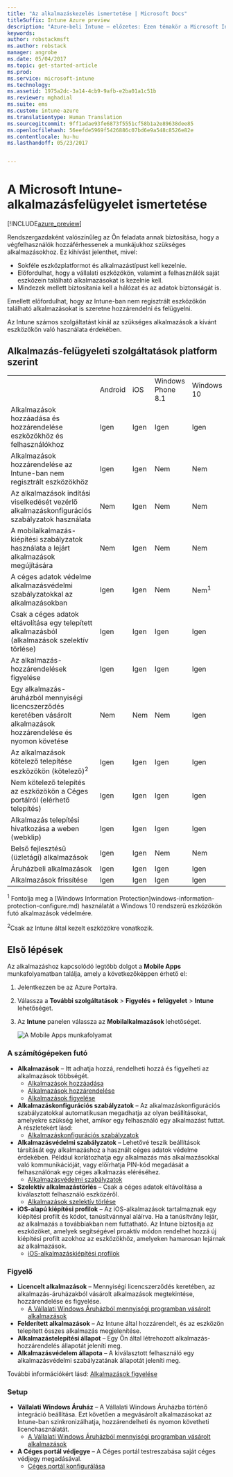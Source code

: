 ```yaml
---
title: "Az alkalmazáskezelés ismertetése | Microsoft Docs"
titleSuffix: Intune Azure preview
description: "Azure-beli Intune – előzetes: Ezen témakör a Microsoft Intune-nal történő alkalmazáskezeléssel kapcsolatos alapismereteket tartalmazza"
keywords: 
author: robstackmsft
ms.author: robstack
manager: angrobe
ms.date: 05/04/2017
ms.topic: get-started-article
ms.prod: 
ms.service: microsoft-intune
ms.technology: 
ms.assetid: 1975a2dc-3a14-4cb9-9afb-e2ba01a1c51b
ms.reviewer: mghadial
ms.suite: ems
ms.custom: intune-azure
ms.translationtype: Human Translation
ms.sourcegitcommit: 9ff1adae93fe6873f5551cf58b1a2e89638dee85
ms.openlocfilehash: 56eefde5969f5426886c07bd6e9a548c8526e82e
ms.contentlocale: hu-hu
ms.lasthandoff: 05/23/2017


---
```


# <a name="what-is-microsoft-intune-app-management"></a>A Microsoft Intune-alkalmazásfelügyelet ismertetése


[!INCLUDE[azure_preview](./includes/azure_preview.md)]


Rendszergazdaként valószínűleg az Ön feladata annak biztosítása, hogy a végfelhasználók hozzáférhessenek a munkájukhoz szükséges alkalmazásokhoz. Ez kihívást jelenthet, mivel:
- Sokféle eszközplatformot és alkalmazástípust kell kezelnie.
- Előfordulhat, hogy a vállalati eszközökön, valamint a felhasználók saját eszközein található alkalmazásokat is kezelnie kell.
- Mindezek mellett biztosítania kell a hálózat és az adatok biztonságát is. 

Emellett előfordulhat, hogy az Intune-ban nem regisztrált eszközökön található alkalmazásokat is szeretne hozzárendelni és felügyelni.

Az Intune számos szolgáltatást kínál az szükséges alkalmazások a kívánt eszközökön való használata érdekében.

## <a name="app-management-capabilities-by-platform"></a>Alkalmazás-felügyeleti szolgáltatások platform szerint

||||||
|-|-|-|-|-|
|&nbsp; |Android|iOS|Windows Phone 8.1|Windows 10|
|Alkalmazások hozzáadása és hozzárendelése eszközökhöz és felhasználókhoz|Igen|Igen|Igen|Igen|
|Alkalmazások hozzárendelése az Intune-ban nem regisztrált eszközökhöz|Igen|Igen|Nem|Nem|
|Az alkalmazások indítási viselkedését vezérlő alkalmazáskonfigurációs szabályzatok használata|Nem|Igen|Nem|Nem|
|A mobilalkalmazás-kiépítési szabályzatok használata a lejárt alkalmazások megújítására|Nem|Igen|Nem|Nem|
|A céges adatok védelme alkalmazásvédelmi szabályzatokkal az alkalmazásokban|Igen|Igen|Nem|Nem<sup>1</sup>|
|Csak a céges adatok eltávolítása egy telepített alkalmazásból (alkalmazások szelektív törlése)|Igen|Igen|Igen|Igen|
|Az alkalmazás-hozzárendelések figyelése|Igen|Igen|Igen|Igen|
|Egy alkalmazás-áruházból mennyiségi licencszerződés keretében vásárolt alkalmazások hozzárendelése és nyomon követése|Nem|Nem|Nem|Igen|
|Az alkalmazások kötelező telepítése eszközökön (kötelező)<sup>2</sup>|Igen|Igen|Igen|Igen|
|Nem kötelező telepítés az eszközökön a Céges portálról (elérhető telepítés)|Igen|Igen|Igen|Igen|
|Alkalmazás telepítési hivatkozása a weben (webklip)|Igen|Igen|Igen|Igen|
|Belső fejlesztésű (üzletági) alkalmazások|Igen|Igen|Nem|Nem|
|Áruházbeli alkalmazások|Igen|Igen|Igen|Igen|
|Alkalmazások frissítése|Igen|Igen|Igen|Igen|

<sup>1</sup> Fontolja meg a [Windows Information Protection]windows-information-protection-configure.md) használatát a Windows 10 rendszerű eszközökön futó alkalmazások védelmére.

<sup>2</sup>Csak az Intune által kezelt eszközökre vonatkozik.


## <a name="how-to-get-started"></a>Első lépések

Az alkalmazáshoz kapcsolódó legtöbb dolgot a **Mobile Apps** munkafolyamatban találja, amely a következőképpen érhető el:

1. Jelentkezzen be az Azure Portalra.
2. Válassza a **További szolgáltatások** > **Figyelés + felügyelet** > **Intune** lehetőséget.
3. Az **Intune** panelen válassza az **Mobilalkalmazások** lehetőséget.

    ![A Mobile Apps munkafolyamat](./media/apps-workload.png)

### <a name="manage"></a>A számítógépeken futó
- **Alkalmazások** – Itt adhatja hozzá, rendelheti hozzá és figyelheti az alkalmazások többségét. 
    - [Alkalmazások hozzáadása](apps-add.md)
    - [Alkalmazások hozzárendelése](apps-deploy.md)
    - [Alkalmazások figyelése](apps-monitor.md)
- **Alkalmazáskonfigurációs szabályzatok** – Az alkalmazáskonfigurációs szabályzatokkal automatikusan megadhatja az olyan beállításokat, amelyekre szükség lehet, amikor egy felhasználó egy alkalmazást futtat. A részletekért lásd:
    - [Alkalmazáskonfigurációs szabályzatok](app-configuration-policies.md)
- **Alkalmazásvédelmi szabályzatok** – Lehetővé teszik beállítások társítását egy alkalmazáshoz a használt céges adatok védelme érdekében. Például korlátozhatja egy alkalmazás más alkalmazásokkal való kommunikációját, vagy előírhatja PIN-kód megadását a felhasználónak egy céges alkalmazás eléréséhez.
    - [Alkalmazásvédelmi szabályzatok](app-protection-policies.md)
- **Szelektív alkalmazástörlés** – Csak a céges adatok eltávolítása a kiválasztott felhasználó eszközéről.
    - [Alkalmazások szelektív törlése](apps-selective-wipe.md)
- **iOS-alapú kiépítési profilok** – Az iOS-alkalmazások tartalmaznak egy kiépítési profilt és kódot, tanúsítvánnyal aláírva. Ha a tanúsítvány lejár, az alkalmazás a továbbiakban nem futtatható. Az Intune biztosítja az eszközöket, amelyek segítségével proaktív módon rendelhet hozzá új kiépítési profilt azokhoz az eszközökhöz, amelyeken hamarosan lejárnak az alkalmazások.
    - [iOS-alkalmazáskiépítési profilok](app-provisioning-profile-ios.md)

### <a name="monitor"></a>Figyelő
- **Licencelt alkalmazások** – Mennyiségi licencszerződés keretében, az alkalmazás-áruházakból vásárolt alkalmazások megtekintése, hozzárendelése és figyelése.
    - [A Vállalati Windows Áruházból mennyiségi programban vásárolt alkalmazások](windows-store-for-business.md)
- **Felderített alkalmazások** – Az Intune által hozzárendelt, és az eszközön telepített összes alkalmazás megjelenítése.
- **Alkalmazástelepítési állapot** – Egy Ön által létrehozott alkalmazás-hozzárendelés állapotát jeleníti meg.
- **Alkalmazásvédelem állapota** – A kiválasztott felhasználó egy alkalmazásvédelmi szabályzatának állapotát jeleníti meg.

További információkért lásd: [Alkalmazások figyelése](apps-monitor.md)

### <a name="setup"></a>Setup
<!--- **iOS VPP Tokens**
    - [iOS volume-purchased apps](vpp-apps-ios.md) --->
- **Vállalati Windows Áruház** – A Vállalati Windows Áruházba történő integráció beállítása. Ezt követően a megvásárolt alkalmazásokat az Intune-ban szinkronizálhatja, hozzárendelheti és nyomon követheti licenchasználatát. 
    - [A Vállalati Windows Áruházból mennyiségi programban vásárolt alkalmazások](windows-store-for-business.md)
- **A Céges portál védjegye** – A Céges portál testreszabása saját céges védjegy megadásával. 
    - [Céges portál konfigurálása](company-portal-app.md)

